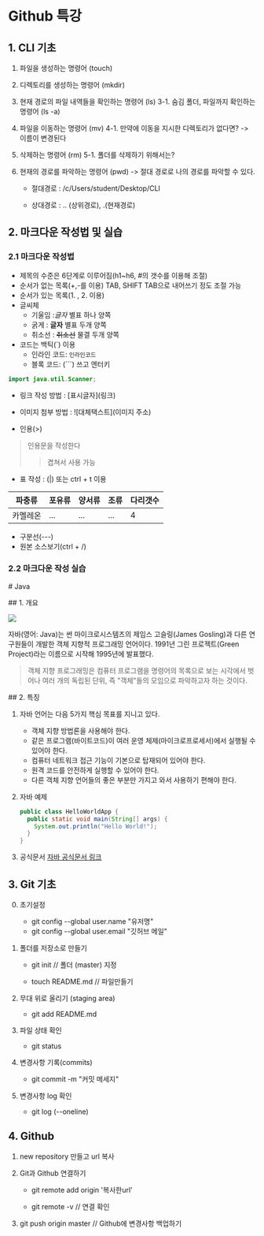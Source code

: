 # Github 특강

## 1. CLI 기초

1. 파일을 생성하는 명령어 (touch)

2. 디렉토리를 생성하는 명령어 (mkdir)

3. 현재 경로의 파일 내역들을 확인하는 명령어 (ls)
   3-1. 숨김 폴더, 파일까지 확인하는 명령어 (ls -a)

4. 파일을 이동하는 명령어 (mv)
   4-1. 만약에 이동을 지시한 디렉토리가 없다면?
   -> 이름이 변경된다

5. 삭제하는 명령어 (rm)
   5-1. 폴더를 삭제하기 위해서는?

6. 현재의 경로를 파악하는 명령어 (pwd)
   -> 절대 경로로 나의 경로를 파악할 수 있다.

   * 절대경로 : /c/Users/student/Desktop/CLI

   * 상대경로 : .. (상위경로), .(현재경로)



## 2. 마크다운 작성법 및 실습

### 2.1 마크다운 작성법

- 제목의 수준은 6단계로 이루어짐(h1~h6, \#의 갯수를 이용해 조절)
- 순서가 없는 목록(\+,\-를 이용)
  TAB, SHIFT TAB으로 내어쓰기 정도 조절 가능
- 순서가 있는 목록(1. , 2. 이용)
- 글씨체
  - 기울임 :*글자*  별표 하나 양쪽
  - 굵게 : **글자** 별표 두개 양쪽	
  - 취소선 : ~~취소선~~ 물결 두개 양쪽
- 코드는 백틱(\`) 이용
  - 인라인 코드: `인라인코드`
  - 블록 코드: (\`\`\`) 쓰고 엔터키

```java
import java.util.Scanner;
```

- 링크 작성 방법 : \[표시글자\](링크)
- 이미지 첨부 방법 : !\[대체택스트\](이미지 주소)

- 인용(\>)

> 인용문을 작성한다
>
> > 겹쳐서 사용 가능

- 표 작성 : (\|) 또는 ctrl + t 이용

| 파충류   | 포유류 | 양서류 | 조류 | 다리갯수 |
| -------- | ------ | ------ | ---- | -------- |
| 카멜레온 | ...    | ...    | ...  | 4        |

- 구분선(---)
- 원본 소스보기(ctrl + /)



### 2.2 마크다운 작성 실습

\# Java

\## 1. 개요

![](https://blog.kakaocdn.net/dn/cZsyTw/btq0u5VBWge/F7xmauYA6r8nnbXSz2vJhK/img.png)

자바(영어: Java)는 썬 마이크로시스템즈의 제임스 고슬링(James Gosling)과 다른 연구원들이 개발한 객체 지향적 프로그래밍 언어이다. 1991년 그린 프로젝트(Green Project)라는 이름으로 시작해 1995년에 발표했다.

> 객체 지향 프로그래밍은 컴퓨터 프로그램을 명령어의 목록으로 보는 시각에서 벗어나 여러 개의 독립된 단위, 즉 "객체"들의 모임으로 파악하고자 하는 것이다.



\## 2. 특징

1. 자바 언어는 다음 5가지 핵심 목표를 지니고 있다.

   - 객체 지향 방법론을 사용해야 한다.
   - 같은 프로그램(바이트코드)이 여러 운영 체제(마이크로프로세서)에서 실행될 수 있어야 한다.
   - 컴퓨터 네트워크 접근 기능이 기본으로 탑재되어 있어야 한다.
   - 원격 코드를 안전하게 실행할 수 있어야 한다.
   - 다른 객체 지향 언어들의 좋은 부분만 가지고 와서 사용하기 편해야 한다.

2. 자바 예제

   ```java
   public class HelloWorldApp {
     public static void main(String[] args) {
       System.out.println("Hello World!");
     }
   }
   ```

3. 공식문서
   [자바 공식문서 링크](https://docs.oracle.com/javase/8/docs/api/)



## 3. Git 기초

0. 초기설정
   - git config --global user.name "유저명"
   - git config --global user.email "깃허브 메일"

1. 폴더를 저장소로 만들기

   - git init 						// 폴더 (master) 지정

   - touch README.md   // 파일만들기

2. 무대 위로 올리기 (staging area)
   - git add README.md

3. 파일 상태 확인
   - git status

4. 변경사항 기록(commits)
   - git commit -m "커밋 메세지"

5. 변경사항 log 확인
   - git log (--oneline)



## 4. Github

1. new repository 만들고 url 복사

2. Git과 Github 연결하기

   - git remote add origin '복사한url'

   - git remote -v            // 연결 확인

3. git push origin master    // Github에 변경사항 백업하기

